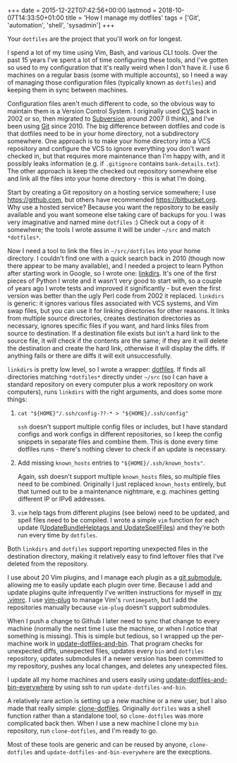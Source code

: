 +++
date = 2015-12-22T07:42:56+00:00
lastmod = 2018-10-07T14:33:50+01:00
title = 'How I manage my dotfiles'
tags = ['Git', 'automation', 'shell', 'sysadmin']
+++

Your `dotfiles` are the project that you'll work on for longest.

I spend a lot of my time using Vim, Bash, and various CLI tools. Over the past
15 years I've spent a lot of time configuring these tools, and I've gotten so
used to my configuration that it's really weird when I don't have it. I use 6
machines on a regular basis (some with multiple accounts), so I need a way of
managing those configuration files (typically known as `dotfiles`) and keeping
them in sync between machines.

Configuration files aren't much different to code, so the obvious way to
maintain them is a Version Control System. I originally used
[CVS](https://en.wikipedia.org/wiki/Concurrent_Versions_System) back in 2002 or
so, then migrated to [Subversion](https://subversion.apache.org/) around 2007 (I
think), and I've been using [Git](https://git-scm.com/) since 2010. The big
difference between dotfiles and code is that dotfiles need to be in your home
directory, not a subdirectory somewhere. One approach is to make your home
directory into a VCS repository and configure the VCS to ignore everything you
don't want checked in, but that requires more maintenance than I'm happy with,
and it possibly leaks information (e.g. if `.gitignore` contains
`bank-details.txt`). The other approach is keep the checked out repository
somewhere else and link all the files into your home directory - this is what
I'm doing.

Start by creating a Git repository on a hosting service somewhere; I use
<https://github.com>, but others have recommended <https://bitbucket.org>. Why
use a hosted service? Because you want the repository to be easily available and
you want someone else taking care of backups for you. I was very imaginative and
named mine `dotfiles` :) Check out a copy of it somewhere; the tools I wrote
assume it will be under `~/src` and match `*dotfiles*`.

Now I need a tool to link the files in `~/src/dotfiles` into your home
directory. I couldn't find one with a quick search back in 2010 (though now
there appear to be many available), and I needed a project to learn Python after
starting work in Google, so I wrote one:
[linkdirs](https://github.com/tobinjt/bin/blob/master/python/linkdirs.py). It's
one of the first pieces of Python I wrote and it wasn't very good to start with,
so a couple of years ago I wrote tests and improved it significantly - but even
the first version was better than the ugly Perl code from 2002 it replaced.
`linkdirs` is generic: it ignores various files associated with VCS systems, and
Vim swap files, but you can use it for linking directories for other reasons.
It links from multiple source directories, creates destination directories as
necessary, ignores specific files if you want, and hard links files from source
to destination. If a destination file exists but isn't a hard link to the source
file, it will check if the contents are the same; if they are it will delete the
destination and create the hard link, otherwise it will display the diffs. If
anything fails or there are diffs it will exit unsuccessfully.

`linkdirs` is pretty low level, so I wrote a wrapper:
[dotfiles](https://github.com/tobinjt/bin/blob/master/dotfiles). If finds all
directories matching `*dotfiles*` directly under `~/src` (so I can have a
standard repository on every computer plus a work repository on work computers),
runs `linkdirs` with the right arguments, and does some more things:

1.  `cat "${HOME}"/.ssh/config-??-* > "${HOME}/.ssh/config"`

    `ssh` doesn't support multiple config files or includes, but I have standard
    configs and work configs in different repositories, so I keep the config
    snippets in separate files and combine them. This is done every time
    dotfiles runs - there's nothing clever to check if an update is necessary.

1.  Add missing `known_hosts` entries to `"${HOME}/.ssh/known_hosts"`.

    Again, ssh doesn't support multiple `known_hosts` files, so multiple files
    need to be combined. Originally I just replaced `known_hosts` entirely, but
    that turned out to be a maintenance nightmare, e.g. machines getting
    different IP or IPv6 addresses.

1.  `vim` help tags from different plugins (see below) need to be updated, and
    spell files need to be compiled. I wrote a simple `vim` function for each
    update ([UpdateBundleHelptags and
    UpdateSpellFiles](https://github.com/tobinjt/dotfiles/blob/master/.vim/plugin/JT_functions.vim#L46))
    and they're both run every time by `dotfiles`.

Both `linkdirs` and `dotfiles` support reporting unexpected files in the
destination directory, making it relatively easy to find leftover files that
I've deleted from the repository.

I use about 20 Vim plugins, and I manage each plugin as a [git
submodule](https://git-scm.com/docs/git-submodule), allowing me to easily update
each plugin over time. Because I add and update plugins quite infrequently I've
written instructions for myself in [my
.vimrc](https://github.com/tobinjt/dotfiles/blob/master/.vimrc#L24). I use
[vim-plug](https://github.com/junegunn/vim-plug) to manage Vim's `runtimepath`,
but I add the repositories manually because `vim-plug` doesn't support
submodules.

When I push a change to Github I later need to sync that change to every machine
(normally the next time I use the machine, or when I notice that something is
missing). This is simple but tedious, so I wrapped up the per-machine work in
[update-dotfiles-and-bin](https://github.com/tobinjt/bin/blob/master/update-dotfiles-and-bin).
That program checks for unexpected diffs, unexpected files, updates every `bin`
and `dotfiles` repository, updates submodules if a newer version has been
committed to my repository, pushes any local changes, and deletes any unexpected
files.

I update all my home machines and users easily using
[update-dotfiles-and-bin-everywhere](https://github.com/tobinjt/bin/blob/master/update-dotfiles-and-bin-everywhere)
by using ssh to run `update-dotfiles-and-bin`.

A relatively rare action is setting up a new machine or a new user, but I also
made that really simple:
[clone-dotfiles](https://github.com/tobinjt/bin/blob/master/clone-dotfiles).
Originally `dotfiles` was a shell function rather than a standalone tool, so
`clone-dotfiles` was more complicated back then. When I use a new machine I
clone my `bin` repository, run `clone-dotfiles`, and I'm ready to go.

Most of these tools are generic and can be reused by anyone, `clone-dotfiles`
and `update-dotfiles-and-bin-everywhere` are the execptions.
